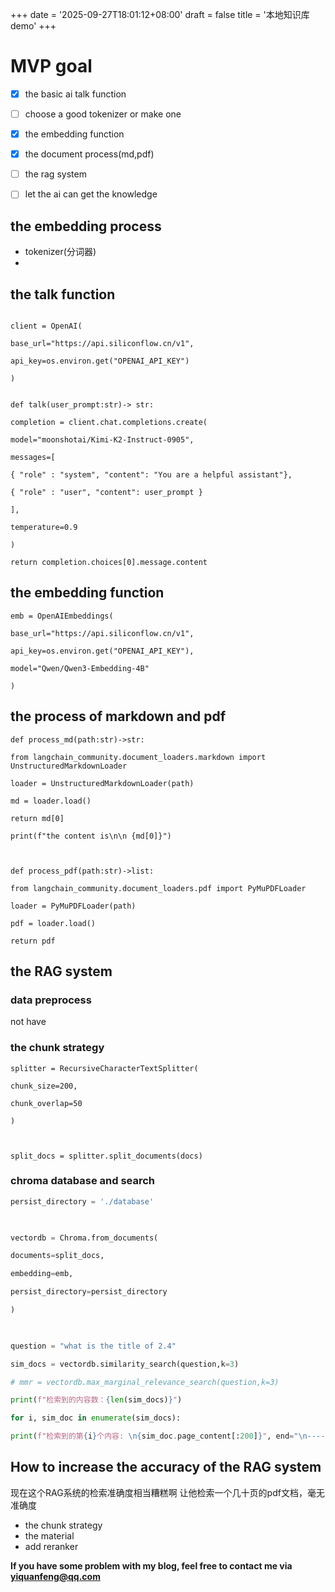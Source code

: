 +++
date = '2025-09-27T18:01:12+08:00'
draft = false
title = '本地知识库demo'
+++
# MVP goal
- [x] the basic ai talk function
- [ ] choose a good tokenizer or make one
- [x] the embedding function
- [x] the document process(md,pdf)
- [ ] the rag system
- [ ] let the ai can get the knowledge


## the embedding process
- tokenizer(分词器)
- 
## the talk function
```

client = OpenAI(

base_url="https://api.siliconflow.cn/v1",

api_key=os.environ.get("OPENAI_API_KEY")

)


def talk(user_prompt:str)-> str:

completion = client.chat.completions.create(

model="moonshotai/Kimi-K2-Instruct-0905",

messages=[

{ "role" : "system", "content": "You are a helpful assistant"},

{ "role" : "user", "content": user_prompt }

],

temperature=0.9

)

return completion.choices[0].message.content
```

## the embedding function

```
emb = OpenAIEmbeddings(

base_url="https://api.siliconflow.cn/v1",

api_key=os.environ.get("OPENAI_API_KEY"),

model="Qwen/Qwen3-Embedding-4B"

)
```


## the process of markdown and pdf
```
def process_md(path:str)->str:

from langchain_community.document_loaders.markdown import UnstructuredMarkdownLoader

loader = UnstructuredMarkdownLoader(path)

md = loader.load()

return md[0]

print(f"the content is\n\n {md[0]}")

  

def process_pdf(path:str)->list:

from langchain_community.document_loaders.pdf import PyMuPDFLoader

loader = PyMuPDFLoader(path)

pdf = loader.load()

return pdf
```
## the RAG system
### data preprocess
not have
### the chunk strategy
```
splitter = RecursiveCharacterTextSplitter(

chunk_size=200,

chunk_overlap=50

)

  

split_docs = splitter.split_documents(docs)
```
### chroma database and search
```python
persist_directory = './database'

  

vectordb = Chroma.from_documents(

documents=split_docs,

embedding=emb,

persist_directory=persist_directory

)

  

question = "what is the title of 2.4"

sim_docs = vectordb.similarity_search(question,k=3)

# mmr = vectordb.max_marginal_relevance_search(question,k=3)

print(f"检索到的内容数：{len(sim_docs)}")

for i, sim_doc in enumerate(sim_docs):

print(f"检索到的第{i}个内容: \n{sim_doc.page_content[:200]}", end="\n--------------\n")
```
## How to increase the accuracy of the RAG system
现在这个RAG系统的检索准确度相当糟糕啊
让他检索一个几十页的pdf文档，毫无准确度

- the chunk strategy
- the material
- add reranker




**If you have some problem with my blog, feel free to contact me via yiquanfeng@qq.com**
